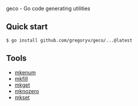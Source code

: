 geco - Go code generating utilities

## Quick start

    $ go install github.com/gregoryv/geco/...@latest

## Tools

- [mkenum](./mkenum)
- [mkfill](./mkfill)
- [mkget](./mkget)
- [mknozero](./mknozero)
- [mkset](./mkset)

